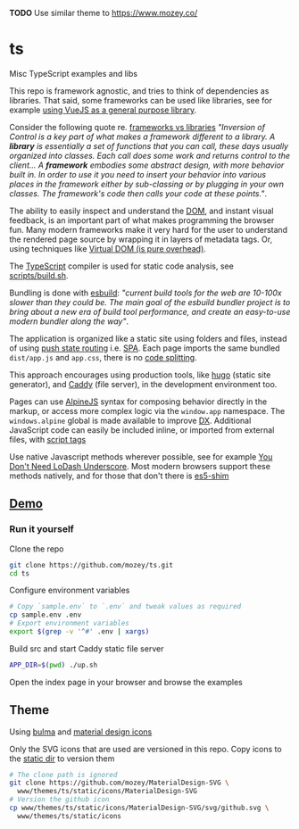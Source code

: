 **TODO** Use similar theme to https://www.mozey.co/

# ts

Misc TypeScript examples and libs 

This repo is framework agnostic, and tries to think of dependencies as libraries. That said, some frameworks can be used like libraries, see for example [using VueJS as a general purpose library](https://blog.logrocket.com/use-vue-js-general-purpose-javascript-library).

Consider the following quote re. [frameworks vs libraries](https://martinfowler.com/bliki/InversionOfControl.html) *"Inversion of Control is a key part of what makes a framework different to a library. A **library** is essentially a set of functions that you can call, these days usually organized into classes. Each call does some work and returns control to the client... A **framework** embodies some abstract design, with more behavior built in. In order to use it you need to insert your behavior into various places in the framework either by sub-classing or by plugging in your own classes. The framework's code then calls your code at these points."*.

The ability to easily inspect and understand the [DOM](https://www.w3schools.com/whatis/whatis_htmldom.asp), and instant visual feedback, is an important part of what makes programming the browser fun. Many modern frameworks make it very hard for the user to understand the rendered page source by wrapping it in layers of metadata tags. Or, using techniques like [Virtual DOM (is pure overhead)](https://svelte.dev/blog/virtual-dom-is-pure-overhead).

The [TypeScript](https://www.typescriptlang.org/) compiler is used for static code analysis, see [scripts/build.sh](https://github.com/mozey/ts/blob/main/scripts/build.sh).

Bundling is done with [esbuild](https://esbuild.github.io/): *"current build tools for the web are 10-100x slower than they could be. The main goal of the esbuild bundler project is to bring about a new era of build tool performance, and create an easy-to-use modern bundler along the way"*.

The application is organized like a static site using folders and files, instead of using [push state routing](https://developer.mozilla.org/en-US/docs/Web/API/History/pushState) i.e. [SPA](https://en.wikipedia.org/wiki/Single-page_application). Each page imports the same bundled `dist/app.js` and `app.css`, there is no [code splitting](https://developer.mozilla.org/en-US/docs/Glossary/Code_splitting). 

This approach encourages using production tools, like [hugo](https://gohugo.io/) (static site generator), and [Caddy](https://caddyserver.com/) (file server), in the development environment too.

Pages can use [AlpineJS](https://alpinejs.dev/) syntax for composing behavior directly in the markup, or access more complex logic via the `window.app` namespace. The `windows.alpine` global is made available to improve [DX](https://en.wikipedia.org/wiki/User_experience#Developer_experience). Additional JavaScript code can easily be included inline, or imported from external files, with [script tags](https://www.w3schools.com/tags/tag_script.asp)

Use native Javascript methods wherever possible, see for example [You Don't Need LoDash Underscore](https://github.com/you-dont-need/You-Dont-Need-Lodash-Underscore). Most modern browsers support these methods natively, and for those that don't there is [es5-shim](https://github.com/es-shims/es5-shim)


## [Demo](https://mozey.co/demo/ts)

### Run it yourself

Clone the repo
```bash
git clone https://github.com/mozey/ts.git
cd ts
```

Configure environment variables
```bash
# Copy `sample.env` to `.env` and tweak values as required
cp sample.env .env
# Export environment variables
export $(grep -v '^#' .env | xargs)
```

Build src and start Caddy static file server
```bash
APP_DIR=$(pwd) ./up.sh
```

Open the index page in your browser and browse the examples


## Theme

Using [bulma](https://bulma.io/documentation/) and [material design icons](https://materialdesignicons.com/)

Only the SVG icons that are used are versioned in this repo. Copy icons to the [static dir](https://gohugo.io/content-management/static-files/) to version them
```bash
# The clone path is ignored
git clone https://github.com/mozey/MaterialDesign-SVG \
  www/themes/ts/static/icons/MaterialDesign-SVG
# Version the github icon
cp www/themes/ts/static/icons/MaterialDesign-SVG/svg/github.svg \
  www/themes/ts/static/icons
```
